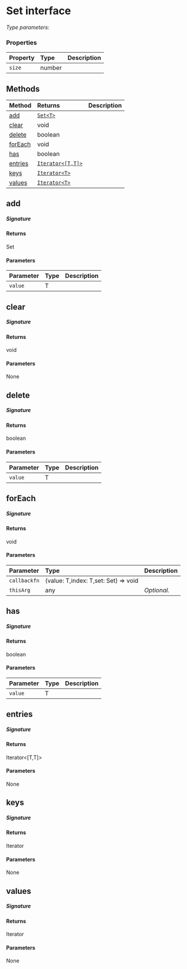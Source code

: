 # Set <T> interface



_Type parameters: <T>_






### Properties

| Property	   | Type	| Description|
|:-------------|:-------|:-----------|
|`size`      | number |  |




## Methods

| Method	   |  Returns	| Description|
|:-------------|:-------|:-----------|
|[add](#add~7r2c9)      | [`Set<T>`](Set.md) |  |
|[clear](#clear~n1pq9)      | void |  |
|[delete](#delete~hwgq9)      | boolean |  |
|[forEach](#foreach~jqfq9)      | void |  |
|[has](#has~mnoc9)      | boolean |  |
|[entries](#entries~fmli9)      | [`Iterator<[T,T]>`](Iterator.md) |  |
|[keys](#keys~5ysm9)      | [`Iterator<T>`](Iterator.md) |  |
|[values](#values~bdxe9)      | [`Iterator<T>`](Iterator.md) |  |



## add



##### Signature

#### Returns
Set<T>

#### Parameters


| Parameter	   | Type    | Description |
|:-------------|:---------------|:------------|
| `value`    | T |  |


## clear



##### Signature

#### Returns
void

#### Parameters
None


## delete



##### Signature

#### Returns
boolean

#### Parameters


| Parameter	   | Type    | Description |
|:-------------|:---------------|:------------|
| `value`    | T |  |


## forEach



##### Signature

#### Returns
void

#### Parameters


| Parameter	   | Type    | Description |
|:-------------|:---------------|:------------|
| `callbackfn`    | (value: T,index: T,set: Set<T>) => void |  |
| `thisArg`    | any | _Optional._ |


## has



##### Signature

#### Returns
boolean

#### Parameters


| Parameter	   | Type    | Description |
|:-------------|:---------------|:------------|
| `value`    | T |  |


## entries



##### Signature

#### Returns
Iterator<[T,T]>

#### Parameters
None


## keys



##### Signature

#### Returns
Iterator<T>

#### Parameters
None


## values



##### Signature

#### Returns
Iterator<T>

#### Parameters
None

